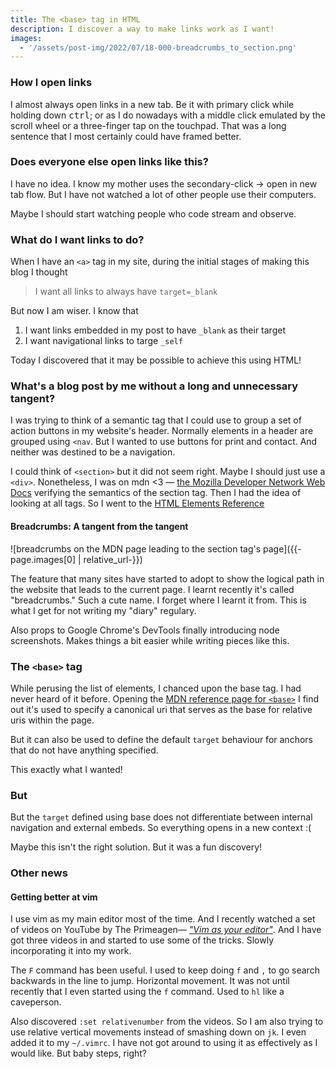 ```yaml
---
title: The <base> tag in HTML
description: I discover a way to make links work as I want!
images:
  - '/assets/post-img/2022/07/18-000-breadcrumbs_to_section.png'
---
```


<script>
    document.title = 'The <base> tag in HTML'
    document.querySelector('article h1.post-title.p-name').innerHTML = 'The <code>&lt;base&gt;</code> tag in HTML'
</script>

### How I open links

I almost always open links in a new tab.
Be it with primary click while holding down <kbd>ctrl</kbd>;
or as I do nowadays with a middle click emulated by the scroll
wheel or a three-finger tap on the touchpad. That was a long
sentence that I most certainly could have framed better.

### Does everyone else open links like this?

I have no idea. I know my mother uses the secondary-click &rarr;
open in new tab flow. But I have not watched a lot of other people
use their computers.

Maybe I should start watching people who code stream and observe.

### What do I want links to do?

When I have an `<a>` tag in my site, during the initial stages
of making this blog I thought

> I want all links to always have `target=_blank`

But now I am wiser. I know that
1. I want links embedded in my post to have `_blank` as their target
2. I want navigational links to targe `_self`

Today I discovered that it may be possible to achieve this using
HTML!

### What's a blog post by me without a long and unnecessary tangent?

I was trying to think of a semantic tag that I could use to group
a set of action buttons in my website's header. Normally elements
in a header are grouped using `<nav`. But I wanted to use buttons
for print and contact. And neither was destined to be a navigation.

I could think of `<section>` but it did not seem right. Maybe I
should just use a `<div>`. Nonetheless, I was on mdn <3 &mdash;
[the Mozilla Developer Network Web Docs](https://developer.mozilla.org)
verifying the semantics of the section tag. Then I had the idea
of looking at all tags. So I went to the
[HTML Elements Reference](https://developer.mozilla.org/en-US/docs/Web/HTML/Element)

#### Breadcrumbs: A tangent from the tangent

![breadcrumbs on the MDN page leading to the section tag's page]({{-page.images[0] | relative_url-}})

The feature that many sites have started to adopt to show the logical
path in the website that leads to the current page. I learnt recently
it's called "breadcrumbs." Such a cute name. I forget where I learnt
it from. This is what I get for not writing my "diary" regulary.

Also props to Google Chrome's DevTools finally introducing node
screenshots. Makes things a bit easier while writing pieces like
this.

### The `<base>` tag

While perusing the list of elements, I chanced upon the base tag.
I had never heard of it before. Opening the [MDN reference page for
`<base>`](https://developer.mozilla.org/en-US/docs/Web/HTML/Element/base)
I find out it's used to specify a canonical uri that serves as the
base for relative uris within the page.

But it can also be used to define the default `target` behaviour for anchors
that do not have anything specified.

This exactly what I wanted!

### But

But the `target` defined using base does not differentiate between
internal navigation and external embeds. So everything opens in a new
context :(

Maybe this isn't the right solution. But it was a fun discovery!

### Other news

#### Getting better at vim

I use vim as my main editor most of the time. And I recently watched
a set of videos on YouTube by The Primeagen&mdash;
[_"Vim as your editor"_](https://youtube.com/playlist?list=PLm323Lc7iSW_wuxqmKx_xxNtJC_hJbQ7R).
And I have got three videos in and started to use some of the tricks.
Slowly incorporating it into my work.

The `F` command has been useful. I used to keep doing `f` and `,` to
go search backwards in the line to jump. Horizontal movement. It was
not until recently that I even started using the `f` command. Used to
`hl` like a caveperson.

Also discovered `:set relativenumber` from the videos. So I am
also trying to use relative vertical movements instead of smashing
down on `jk`. I even added it to my `~/.vimrc`. I have not got
around to using it as effectively as I would like. But baby steps, right?


